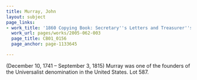 ```yaml
---
title: Murray, John
layout: subject
page_links:
- work_title: '1860 Copying Book: Secretary''s Letters and Treasurer''s Letters, 2005.062.003  '
  work_url: pages/works/2005-062-003
  page_title: CB01_0156
  page_anchor: page-1133645

---
```

<p>(December 10, 1741 – September 3, 1815) Murray was one of the founders of the Universalist denomination in the United States. Lot 587.</p>